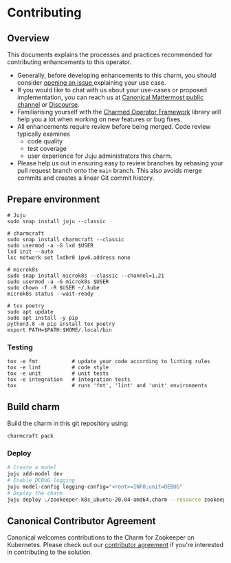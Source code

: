 # Contributing

## Overview

This documents explains the processes and practices recommended for contributing enhancements to
this operator.

- Generally, before developing enhancements to this charm, you should consider [opening an issue
  ](https://github.com/canonical/zookeeper-k8s-operator/issues) explaining your use case.
- If you would like to chat with us about your use-cases or proposed implementation, you can reach
  us at [Canonical Mattermost public channel](https://chat.charmhub.io/charmhub/channels/charm-dev)
  or [Discourse](https://discourse.charmhub.io/).
- Familiarising yourself with the [Charmed Operator Framework](https://juju.is/docs/sdk) library
  will help you a lot when working on new features or bug fixes.
- All enhancements require review before being merged. Code review typically examines
  - code quality
  - test coverage
  - user experience for Juju administrators this charm.
- Please help us out in ensuring easy to review branches by rebasing your pull request branch onto
  the `main` branch. This also avoids merge commits and creates a linear Git commit history.

## Prepare environment

```shell
# Juju
sudo snap install juju --classic

# charmcraft
sudo snap install charmcraft --classic
sudo usermod -a -G lxd $USER
lxd init --auto
lxc network set lxdbr0 ipv6.address none

# microk8s
sudo snap install microk8s --classic --channel=1.21
sudo usermod -a -G microk8s $USER
sudo chown -f -R $USER ~/.kube
microk8s status --wait-ready

# tox poetry
sudo apt update
sudo apt install -y pip
python3.8 -m pip install tox poetry
export PATH=$PATH:$HOME/.local/bin
```

### Testing

```shell
tox -e fmt           # update your code according to linting rules
tox -e lint          # code style
tox -e unit          # unit tests
tox -e integration   # integration tests
tox                  # runs 'fmt', 'lint' and 'unit' environments
```

## Build charm

Build the charm in this git repository using:

```shell
charmcraft pack
```

### Deploy

```bash
# Create a model
juju add-model dev
# Enable DEBUG logging
juju model-config logging-config="<root>=INFO;unit=DEBUG"
# Deploy the charm
juju deploy ./zookeeper-k8s_ubuntu-20.04-amd64.charm --resource zookeeper-image=zookeeper:3.8.0 --num-units=1
```

## Canonical Contributor Agreement

Canonical welcomes contributions to the Charm for Zookeeper on Kubernetes. Please check out our [contributor agreement](https://ubuntu.com/legal/contributors) if you're interested in contributing to the solution.
